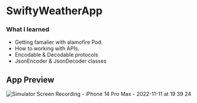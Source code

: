 # SwiftyWeatherApp

### What I learned 
- Getting famalier with alamofire Pod.
- How to working with APIs.
- Encodable & Decodable protocols
- JsonEncoder & JsonDecoder classes

## App Preview

![Simulator Screen Recording - iPhone 14 Pro Max - 2022-11-11 at 19 39 24](https://user-images.githubusercontent.com/100219531/201401092-f6c6a3e2-8da1-40b3-9cd9-56062c9f4ab5.gif)

